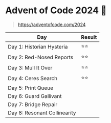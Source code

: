# Advent of Code 2024 🎅

> https://adventofcode.com/2024

| Day                          | Result |
|------------------------------|--------|
| Day 1: Historian Hysteria    | ⭐⭐     |
| Day 2: Red-Nosed Reports     | ⭐⭐     |
| Day 3: Mull It Over          | ⭐⭐     |
| Day 4: Ceres Search          | ⭐⭐     |
| Day 5: Print Queue           |        |
| Day 6: Guard Gallivant       |        |
| Day 7: Bridge Repair         |        |
| Day 8: Resonant Collinearity |        |
